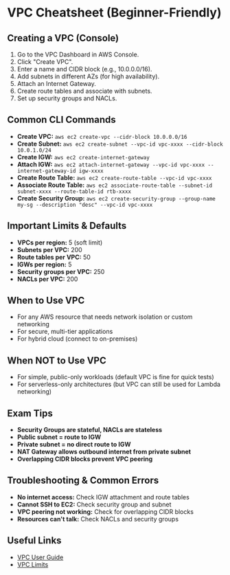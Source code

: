 # VPC Cheatsheet (Beginner-Friendly)

## Creating a VPC (Console)
1. Go to the VPC Dashboard in AWS Console.
2. Click "Create VPC".
3. Enter a name and CIDR block (e.g., 10.0.0.0/16).
4. Add subnets in different AZs (for high availability).
5. Attach an Internet Gateway.
6. Create route tables and associate with subnets.
7. Set up security groups and NACLs.

## Common CLI Commands
- **Create VPC:** `aws ec2 create-vpc --cidr-block 10.0.0.0/16`
- **Create Subnet:** `aws ec2 create-subnet --vpc-id vpc-xxxx --cidr-block 10.0.1.0/24`
- **Create IGW:** `aws ec2 create-internet-gateway`
- **Attach IGW:** `aws ec2 attach-internet-gateway --vpc-id vpc-xxxx --internet-gateway-id igw-xxxx`
- **Create Route Table:** `aws ec2 create-route-table --vpc-id vpc-xxxx`
- **Associate Route Table:** `aws ec2 associate-route-table --subnet-id subnet-xxxx --route-table-id rtb-xxxx`
- **Create Security Group:** `aws ec2 create-security-group --group-name my-sg --description "desc" --vpc-id vpc-xxxx`

## Important Limits & Defaults
- **VPCs per region:** 5 (soft limit)
- **Subnets per VPC:** 200
- **Route tables per VPC:** 50
- **IGWs per region:** 5
- **Security groups per VPC:** 250
- **NACLs per VPC:** 200

## When to Use VPC
- For any AWS resource that needs network isolation or custom networking
- For secure, multi-tier applications
- For hybrid cloud (connect to on-premises)

## When NOT to Use VPC
- For simple, public-only workloads (default VPC is fine for quick tests)
- For serverless-only architectures (but VPC can still be used for Lambda networking)

## Exam Tips
- **Security Groups are stateful, NACLs are stateless**
- **Public subnet = route to IGW**
- **Private subnet = no direct route to IGW**
- **NAT Gateway allows outbound internet from private subnet**
- **Overlapping CIDR blocks prevent VPC peering**

## Troubleshooting & Common Errors
- **No internet access:** Check IGW attachment and route tables
- **Cannot SSH to EC2:** Check security group and subnet
- **VPC peering not working:** Check for overlapping CIDR blocks
- **Resources can't talk:** Check NACLs and security groups

## Useful Links
- [VPC User Guide](https://docs.aws.amazon.com/vpc/latest/userguide/)
- [VPC Limits](https://docs.aws.amazon.com/vpc/latest/userguide/amazon-vpc-limits.html)
